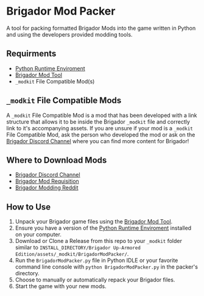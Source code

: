 # Brigador Mod Packer
A tool for packing formatted Brigador Mods into the game written in Python and using the developers provided modding tools.

## Requirments
* [Python Runtime Enviroment](https://www.python.org/downloads/)
* [Brigador Mod Tool](http://stellarjockeys.com/BrigadorModKit.zip)
* `_modkit` File Compatible Mod(s)

## `_modkit` File Compatible Mods
A `_modkit` File Compatible Mod is a mod that has been developed with a link structure that allows it to be inside the Brigador `_modkit` file and correctly link to it's accompanying assets.
If you are unsure if your mod is a `_modkit` File Compatible Mod, ask the person who developed the mod or ask on the [Brigador Discord Channel](https://discord.gg/z4Egp3A) where you can find more content for Brigador!

## Where to Download Mods
* [Brigador Discord Channel](https://discord.gg/z4Egp3A)
* [Brigador Mod Requisition](http://brodymcmedia.com/mediaContent/Tools/BrigadorModSpot/)
* [Brigador Modding Reddit](https://www.reddit.com/r/BrigadorModding/)

## How to Use
1. Unpack your Brigador game files using the [Brigador Mod Tool](http://stellarjockeys.com/BrigadorModKit.zip).
1. Ensure you have a version of the [Python Runtime Enviroment](https://www.python.org/downloads/) installed on your computer.
1. Download or Clone a Release from this repo to your `_modkit` folder similar to `INSTALL_DIRECTORY/Brigador Up-Armored Edition/assets/_modkit/BrigadorModPacker/`.
1. Run the `BrigadorModPacker.py` file in Python IDLE or your favorite command line console with `python BrigadorModPacker.py` in the packer's directory.
1. Choose to manually or automatically repack your Brigador files.
1. Start the game with your new mods.
